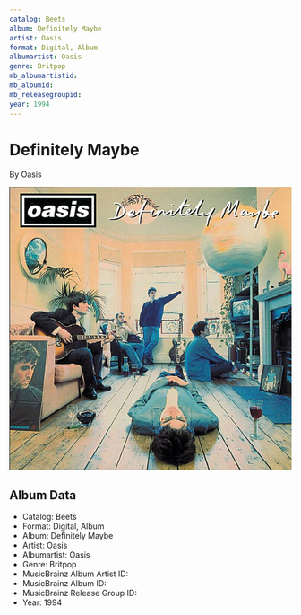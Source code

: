 ```yaml
---
catalog: Beets
album: Definitely Maybe
artist: Oasis
format: Digital, Album
albumartist: Oasis
genre: Britpop
mb_albumartistid: 
mb_albumid: 
mb_releasegroupid: 
year: 1994
---
```


# Definitely Maybe

By Oasis

![](../../assets/beetscovers/Oasis-Definitely_Maybe.jpg)

## Album Data

- Catalog: Beets
- Format: Digital, Album
- Album: Definitely Maybe
- Artist: Oasis
- Albumartist: Oasis
- Genre: Britpop
- MusicBrainz Album Artist ID: 
- MusicBrainz Album ID: 
- MusicBrainz Release Group ID: 
- Year: 1994

